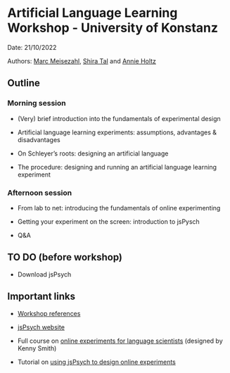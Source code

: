 # Artificial Language Learning Workshop - University of Konstanz
Date: 21/10/2022

Authors: [Marc Meisezahl](https://www.meisezahl.co.uk/), [Shira Tal](https://www.researchgate.net/profile/Shira-Tal-2) and [Annie Holtz](https://annieholtz.github.io/)

## Outline

### Morning session 

- (Very) brief introduction into the fundamentals of experimental design 

- Artificial language learning experiments: assumptions, advantages & disadvantages 

- On Schleyer’s roots: designing an artificial language 

- The procedure: designing and running an artificial language learning experiment 

 
### Afternoon session 

- From lab to net: introducing the fundamentals of online experimenting 

- Getting your experiment on the screen: introduction to jsPysch 

- Q&A 

## TO DO (before workshop)

- Download jsPsych

## Important links

- [Workshop references](https://github.com/annieholtz/ALLWorkshop/blob/main/references.md)

- [jsPsych website](https://www.jspsych.org/7.3/)

- Full course on [online experiments for language scientists](https://kennysmithed.github.io/oels2021/) (designed by Kenny Smith)

- Tutorial on [using jsPsych to design online experiments](https://softdev.ppls.ed.ac.uk/online_experiments/index.html)
